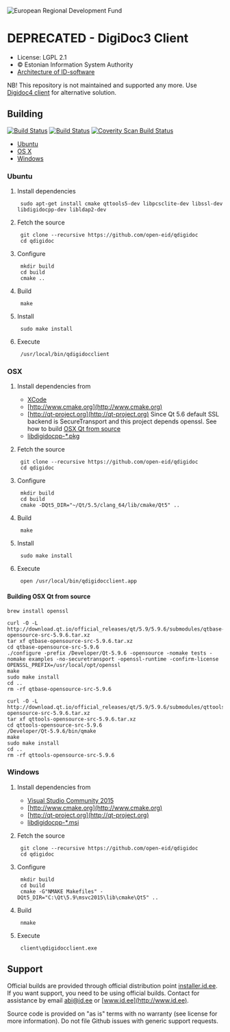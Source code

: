 ![European Regional Development Fund](https://github.com/e-gov/RIHA-Frontend/raw/master/logo/EU/EU.png "European Regional Development Fund - DO NOT REMOVE THIS IMAGE BEFORE 01.11.2022")

# DEPRECATED - DigiDoc3 Client

 * License: LGPL 2.1
 * &copy; Estonian Information System Authority
 * [Architecture of ID-software](http://open-eid.github.io)
 
NB! This repository is not maintained and supported any more. Use [Digidoc4 client](https://github.com/open-eid/DigiDoc4-Client) for alternative solution.

## Building
[![Build Status](https://travis-ci.org/open-eid/qdigidoc.svg?branch=master)](https://travis-ci.org/open-eid/qdigidoc)
[![Build Status](https://ci.appveyor.com/api/projects/status/github/open-eid/qdigidoc?branch=master&svg=true)](https://ci.appveyor.com/project/open-eid/qdigidoc)
[![Coverity Scan Build Status](https://scan.coverity.com/projects/725/badge.svg)](https://scan.coverity.com/projects/725)
* [Ubuntu](#ubuntu)
* [OS X](#osx)
* [Windows](#windows)

### Ubuntu

1. Install dependencies

        sudo apt-get install cmake qttools5-dev libpcsclite-dev libssl-dev libdigidocpp-dev libldap2-dev

2. Fetch the source

        git clone --recursive https://github.com/open-eid/qdigidoc
        cd qdigidoc

3. Configure

        mkdir build
        cd build
        cmake ..

4. Build

        make

5. Install

        sudo make install

6. Execute

        /usr/local/bin/qdigidocclient
        
### OSX

1. Install dependencies from
   * [XCode](https://itunes.apple.com/en/app/xcode/id497799835?mt=12)
   * [http://www.cmake.org](http://www.cmake.org)
   * [http://qt-project.org](http://qt-project.org)
       Since Qt 5.6 default SSL backend is SecureTransport and this project depends openssl.
       See how to build [OSX Qt from source](#building-osx-qt-from-source)
   * [libdigidocpp-*.pkg](https://github.com/open-eid/libdigidocpp/releases)
2. Fetch the source

        git clone --recursive https://github.com/open-eid/qdigidoc
        cd qdigidoc

3. Configure

        mkdir build
        cd build
        cmake -DQt5_DIR="~/Qt/5.5/clang_64/lib/cmake/Qt5" ..

4. Build

        make

5. Install

        sudo make install

6. Execute

        open /usr/local/bin/qdigidocclient.app

#### Building OSX Qt from source

    brew install openssl

    curl -O -L http://download.qt.io/official_releases/qt/5.9/5.9.6/submodules/qtbase-opensource-src-5.9.6.tar.xz
    tar xf qtbase-opensource-src-5.9.6.tar.xz
    cd qtbase-opensource-src-5.9.6
    ./configure -prefix /Developer/Qt-5.9.6 -opensource -nomake tests -nomake examples -no-securetransport -openssl-runtime -confirm-license OPENSSL_PREFIX=/usr/local/opt/openssl
    make
    sudo make install
    cd ..
    rm -rf qtbase-opensource-src-5.9.6

    curl -O -L http://download.qt.io/official_releases/qt/5.9/5.9.6/submodules/qttools-opensource-src-5.9.6.tar.xz
    tar xf qttools-opensource-src-5.9.6.tar.xz
    cd qttools-opensource-src-5.9.6
    /Developer/Qt-5.9.6/bin/qmake
    make
    sudo make install
    cd ..
    rm -rf qttools-opensource-src-5.9.6

### Windows

1. Install dependencies from
    * [Visual Studio Community 2015](https://www.visualstudio.com/downloads/)
    * [http://www.cmake.org](http://www.cmake.org)
    * [http://qt-project.org](http://qt-project.org)
    * [libdigidocpp-*.msi](https://github.com/open-eid/libdigidocpp/releases)
2. Fetch the source

        git clone --recursive https://github.com/open-eid/qdigidoc
        cd qdigidoc

3. Configure

        mkdir build
        cd build
        cmake -G"NMAKE Makefiles" -DQt5_DIR="C:\Qt\5.9\msvc2015\lib\cmake\Qt5" ..

4. Build

        nmake

6. Execute

        client\qdigidocclient.exe



## Support
Official builds are provided through official distribution point [installer.id.ee](https://installer.id.ee). If you want support, you need to be using official builds. Contact for assistance by email [abi@id.ee](mailto:abi@id.ee) or [www.id.ee](http://www.id.ee).

Source code is provided on "as is" terms with no warranty (see license for more information). Do not file Github issues with generic support requests.
